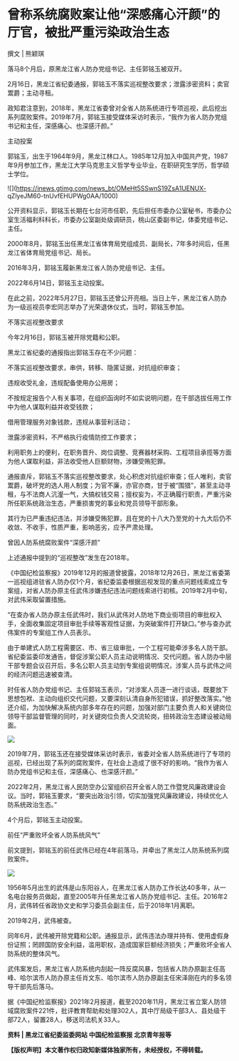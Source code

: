 # 曾称系统腐败案让他“深感痛心汗颜”的厅官，被批严重污染政治生态

撰文 | 熊颖琪

落马8个月后，原黑龙江省人防办党组书记、主任郭铭玉被双开。

2月16日，黑龙江省纪委通报，郭铭玉不落实巡视整改要求；泄露涉密资料；卖官鬻爵；主动寻租。

政知君注意到，2018年，黑龙江省委曾对全省人防系统进行专项巡视，此后挖出系列腐败案件。2019年7月，郭铭玉接受媒体采访时表示，“我作为省人防办党组书记和主任，深感痛心、也深感汗颜。”

主动投案

郭铭玉，出生于1964年9月，黑龙江林口人。1985年12月加入中国共产党，1987年9月参加工作，黑龙江大学马克思主义哲学专业毕业，在职研究生学历，哲学硕士学位。

![](https://inews.gtimg.com/news_bt/OMeHt5SSwnS19ZsA1UENUX-
qZlyeJM60-tnUvfEHUPWg0AA/1000)

公开资料显示，郭铭玉长期在七台河市任职，先后担任市委办公室秘书，市委办公室生活福利科科长，市委办公室副处级调研员，桃山区委副书记，体委党组书记、主任。

2000年8月，郭铭玉出任黑龙江省体育局党组成员、副局长，7年多时间后，任黑龙江省体育局党组书记、局长。

2016年3月，郭铭玉履新黑龙江省人防办党组书记、主任。

2022年6月14日，郭铭玉主动投案。

在此之前，2022年5月27日，郭铭玉还曾公开亮相。当日上午，黑龙江省人防办为一级巡视员李宏同志举办了光荣退休仪式，当时，郭铭玉参加。

不落实巡视整改要求

今年2月16日，郭铭玉被开除党籍和公职。

黑龙江省纪委的通报指出郭铭玉存在不少问题：

不落实巡视整改要求，串供，转移、隐匿证据，对抗组织审查；

违规收受礼金，违规配备使用办公用房；

不按规定报告个人有关事项，在组织函询时不如实说明问题，在干部选拔任用工作中为他人谋取利益并收受钱款；

借用管理服务对象钱款，违规从事营利活动；

泄露涉密资料，不严格执行疫情防控工作要求；

利用职务上的便利，在职务晋升、岗位调整、竞赛器材采购、工程项目承揽等方面为他人谋取利益，非法收受他人巨额财物，涉嫌受贿犯罪。

通报直斥，郭铭玉不落实巡视整改要求，处心积虑对抗组织审查；任人唯利，卖官鬻爵，破坏党的选人用人制度；为官不廉，亦官亦商，甘于被“围猎”，甚至主动寻租，与不法商人沆瀣一气，大搞权钱交易；擅权妄为，不正确履行职责，严重污染所任职系统政治生态，严重损害党的事业和党员领导干部形象。

其行为已严重违纪违法，并涉嫌受贿犯罪，且在党的十八大乃至党的十九大后仍不收敛、不收手，性质严重，影响恶劣，应予严肃处理。

曾因人防系统腐败案件“深感汗颜”

上述通报中提到的“巡视整改”发生在2018年。

《中国纪检监察报》2019年12月的报道曾披露，2018年12月26日，黑龙江省委第一巡视组进驻省人防办仅1个月，省纪委监委根据巡视发现的重点问题线索成立专案组，对省人防办原主任武伟涉嫌违纪违法问题线索进行初核。2019年2月中旬，对武伟采取留置措施。

“在查办省人防办原主任武伟时，我们从武伟对人防地下商业街项目的审批权入手，全面收集固定项目审批手续等客观性证据，为突破案件打开缺口。”参与查办武伟案件的专案组工作人员表示。

由于单建式人防工程需要区、市、省三级审批，一个工程可能牵涉多名人防干部。省纪委监委印发通告，督促涉案公职人员主动说明情况、交代问题。省人防办中层干部专题会议召开后，多名公职人员主动到专案组说明情况，涉案人员与武伟之间的经济问题迅速被查清。

时任省人防办党组书记、主任郭铭玉表示，“对涉案人员逐一进行谈话，既要放下思想包袱、主动向组织交代问题，又要深刻认清自身所犯错误，抓好整改落实。”他还介绍，为加快解决系统内部多年存在的问题，加强对部门主要负责人和关键岗位领导干部监督管理的同时，对关键岗位负责人交流轮岗，扭转政治生态建设被动局面。

![](https://inews.gtimg.com/news_bt/OoiqGh3s4-qfwhLYhOIVa64j-N0M-AtteWZOmKRgqQdp0AA/1000)

2019年7月，郭铭玉还在接受媒体采访时表示，省委对全省人防系统进行了专项的巡视，已经出现了系列的腐败案件，在社会上造成了很不好的影响。“我作为省人防办党组书记和主任，深感痛心、也深感汗颜。”

2022年2月，黑龙江省人民防空办公室组织召开全省人防工作暨党风廉政建设会议。当时，郭铭玉要求，“要突出政治引领，切实加强党风廉政建设，持续优化人防系统政治生态。”

4个月后，郭铭玉主动投案。

前任“严重败坏全省人防系统风气”

前文提到，郭铭玉的前任武伟已经在4年前落马，并牵出了黑龙江人防系统系列腐败案件。

![](https://inews.gtimg.com/news_bt/Oo1-UlMZ62TRwEtoOBiUOj_ElEmTF24G8yoMmxYvJo9jkAA/1000)

1956年5月出生的武伟是山东阳谷人，在黑龙江省人防办工作长达40多年，从一名电台报务员做起，直至2005年升任黑龙江省人防办党组书记、主任。2016年2月，武伟转任省政协文史和学习委员会副主任，后于2018年1月离职。

2019年2月，武伟被查。

同年6月，武伟被开除党籍和公职。通报显示，武伟违法办理并持有、使用虚假身份证照；罔顾国防安全利益，滥用职权，造成国家巨额经济损失；严重败坏全省人防系统的整体风气。

武伟案发后，黑龙江省人防系统内刮起一阵反腐风暴，包括省人防办原副主任高峰、哈尔滨市人防办原主任肖文东、哈尔滨市人防办原副主任宋泽刚在内的多名领导干部先后落马。

据《中国纪检监察报》2021年2月报道，截至2020年11月，黑龙江省立案人防领域腐败案件221件，批评教育帮助和处理302人，其中厅局级干部3人、县处级干部72人，留置28人，移送司法机关33人。

**资料 | 黑龙江省纪委监委网站 中国纪检监察报 北京青年报等**

**【版权声明】本文著作权归政知新媒体独家所有，未经授权，不得转载。**

